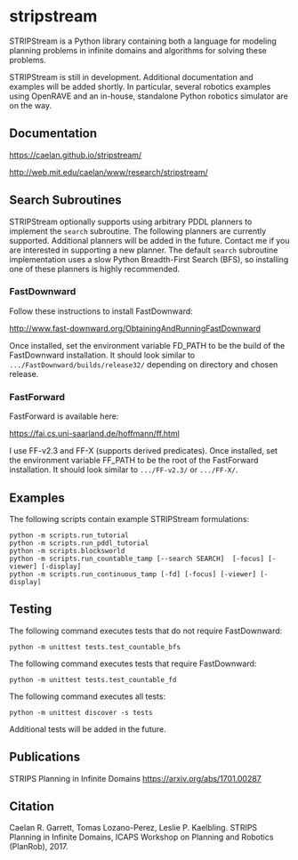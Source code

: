 # stripstream

STRIPStream is a Python library containing both a language for modeling planning problems in infinite domains and algorithms for solving these problems.

STRIPStream is still in development. Additional documentation and examples will be added shortly. In particular, several robotics examples using OpenRAVE and an in-house, standalone Python robotics simulator are on the way.

## Documentation

https://caelan.github.io/stripstream/

http://web.mit.edu/caelan/www/research/stripstream/

## Search Subroutines

STRIPStream optionally supports using arbitrary PDDL planners to implement the ```search``` subroutine. The following planners are currently supported. Additional planners will be added in the future. Contact me if you are interested in supporting a new planner. The default ```search``` subroutine implementation uses a slow Python Breadth-First Search (BFS), so installing one of these planners is highly recommended.

### FastDownward

Follow these instructions to install FastDownward: 

http://www.fast-downward.org/ObtainingAndRunningFastDownward

Once installed, set the environment variable FD_PATH to be the build of the FastDownward installation.
It should look similar to ```.../FastDownward/builds/release32/``` depending on directory and chosen release.

### FastForward

FastForward is available here:

https://fai.cs.uni-saarland.de/hoffmann/ff.html

I use FF-v2.3 and FF-X (supports derived predicates). Once installed, set the environment variable FF_PATH to be the root of the FastForward installation.
It should look similar to ```.../FF-v2.3/``` or ```.../FF-X/```.

## Examples

The following scripts contain example STRIPStream formulations:

```
python -m scripts.run_tutorial
python -m scripts.run_pddl_tutorial
python -m scripts.blocksworld
python -m scripts.run_countable_tamp [--search SEARCH]  [-focus] [-viewer] [-display]
python -m scripts.run_continuous_tamp [-fd] [-focus] [-viewer] [-display]
```

## Testing

The following command executes tests that do not require FastDownward:

```python -m unittest tests.test_countable_bfs```

The following command executes tests that require FastDownward:

```python -m unittest tests.test_countable_fd```

The following command executes all tests:

```python -m unittest discover -s tests```

Additional tests will be added in the future.

## Publications

STRIPS Planning in Infinite Domains
https://arxiv.org/abs/1701.00287

## Citation

Caelan R. Garrett, Tomas Lozano-Perez, Leslie P. Kaelbling. STRIPS Planning in Infinite Domains, ICAPS Workshop on Planning and Robotics (PlanRob), 2017.
